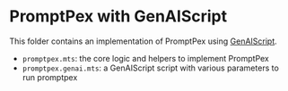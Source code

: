 # PromptPex with GenAIScript

This folder contains an implementation of PromptPex using [GenAIScript](https://microsoft.github.io/genaiscript).

- `promptpex.mts`: the core logic and helpers to implement PromptPex
- `promptpex.genai.mts`: a GenAIScript script with various parameters to run promptpex
    